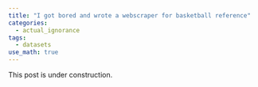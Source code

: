 ```yaml
---
title: "I got bored and wrote a webscraper for basketball reference"
categories:
  - actual_ignorance
tags:
  - datasets
use_math: true
---
```


This post is under construction.
